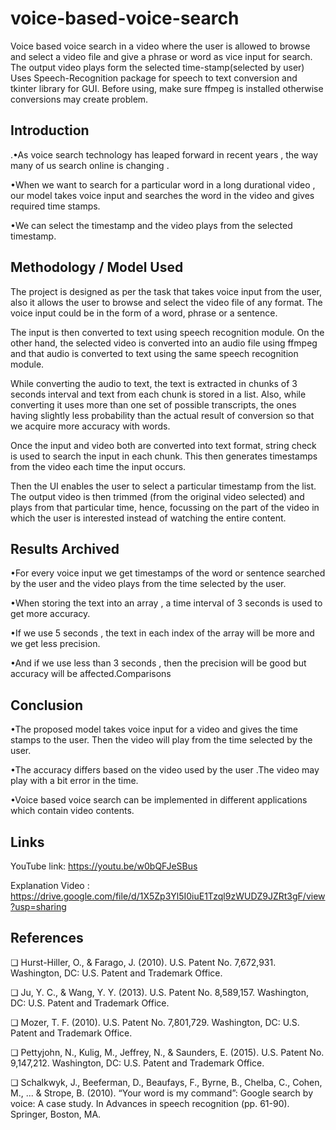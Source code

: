 # voice-based-voice-search


Voice based voice search in a video where the user is allowed to browse and select a video file and give a phrase or word as vice input for search.
The output video plays form the selected time-stamp(selected by user)
Uses Speech-Recognition package for speech to text conversion and tkinter library for GUI.
Before using, make sure ffmpeg is installed otherwise conversions may create problem.



## Introduction


.•As voice search technology has leaped forward in recent years , the way many of us search
online is changing .

•When we want to search for a particular word in a long durational video , our model takes voice
input and searches the word in the video and gives required time stamps.

•We can select the timestamp and the video plays from the selected timestamp.



## Methodology / Model Used


The project is designed as per the task that takes voice input from the user, also it allows the user to
browse and select the video file of any format. The voice input could be in the form of a word, phrase or
a sentence.

The input is then converted to text using speech recognition module. On the other hand, the selected
video is converted into an audio file using ffmpeg and that audio is converted to text using the same
speech recognition module.

While converting the audio to text, the text is extracted in chunks of 3 seconds interval and text from
each chunk is stored in a list. Also, while converting it uses more than one set of possible transcripts, the
ones having slightly less probability than the actual result of conversion so that we acquire more
accuracy with words.

Once the input and video both are converted into text format, string check is used to search the input in
each chunk. This then generates timestamps from the video each time the input occurs.

Then the UI enables the user to select a particular timestamp from the list. The output video is then
trimmed (from the original video selected) and plays from that particular time, hence, focussing on the
part of the video in which the user is interested instead of watching the entire content.



## Results Archived


•For every voice input we get timestamps of the word or sentence searched by the user and the video
plays from the time selected by the user.

•When storing the text into an array , a time interval of 3 seconds is used to get more accuracy.

•If we use 5 seconds , the text in each index of the array will be more and we get less precision.

•And if we use less than 3 seconds , then the precision will be good but accuracy will be affected.Comparisons



## Conclusion

•The proposed model takes voice input for a video and gives the time stamps to the user. Then the
video will play from the time selected by the user.

•The accuracy differs based on the video used by the user .The video may play with a bit error in the
time.

•Voice based voice search can be implemented in different applications which contain video contents.



## Links


YouTube link: https://youtu.be/w0bQFJeSBus

Explanation Video :
https://drive.google.com/file/d/1X5Zp3Yl5I0iuE1Tzql9zWUDZ9JZRt3gF/view?usp=sharing



## References


❏ Hurst-Hiller, O., & Farago, J. (2010). U.S. Patent No. 7,672,931. Washington,
DC: U.S. Patent and Trademark Office.

❏ Ju, Y. C., & Wang, Y. Y. (2013). U.S. Patent No. 8,589,157. Washington, DC: U.S.
Patent and Trademark Office.

❏ Mozer, T. F. (2010). U.S. Patent No. 7,801,729. Washington, DC: U.S. Patent and
Trademark Office.

❏ Pettyjohn, N., Kulig, M., Jeffrey, N., & Saunders, E. (2015). U.S. Patent No.
9,147,212. Washington, DC: U.S. Patent and Trademark Office.

❏ Schalkwyk, J., Beeferman, D., Beaufays, F., Byrne, B., Chelba, C., Cohen, M., ...
& Strope, B. (2010). “Your word is my command”: Google search by voice: A
case study. In Advances in speech recognition (pp. 61-90). Springer, Boston,
MA.
